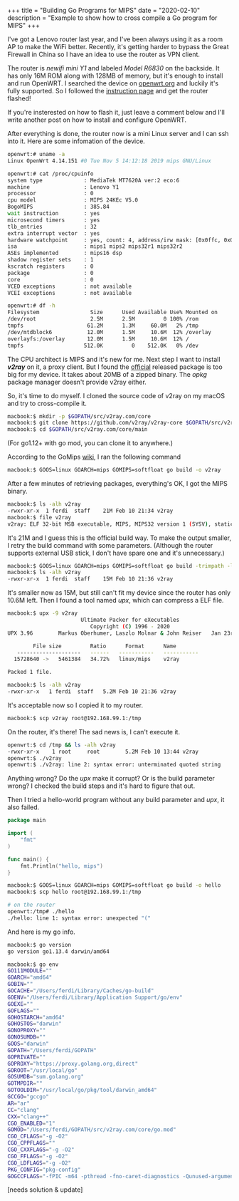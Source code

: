 +++
title = "Building Go Programs for MIPS"
date = "2020-02-10"
description = "Example to show how to cross compile a Go program for MIPS"
+++

I've got a Lenovo router last year, and I've been always using it as a room AP to
 make the WiFi better. Recently, it's getting harder to bypass the Great Firewall
 in China so I have an idea to use the router as VPN client.

The router is *newifi mini Y1* and labeled *Model R6830* on the backside. It has 
only 16M ROM along with 128MB of memory, but it's enough to install and run 
OpenWRT. I searched the device on [openwrt.org](https://openwrt.org/toh/start) and 
luckily it's fully supported. So I followed the [instruction page](`https://openwrt.org/toh/lenovo/lenovo_y1_v1`) and get the router flashed! 

If you're insterested on how to flash it, just leave a comment below and
 I'll write another post on how to install and configure OpenWRT.

After everything is done, the router now is a mini Linux server and I can ssh into it.
Here are some infomation of the device.

```sh
openwrt:# uname -a
Linux OpenWrt 4.14.151 #0 Tue Nov 5 14:12:18 2019 mips GNU/Linux

openwrt:# cat /proc/cpuinfo
system type	            : MediaTek MT7620A ver:2 eco:6
machine	                : Lenovo Y1
processor	            : 0
cpu model	            : MIPS 24KEc V5.0
BogoMIPS	            : 385.84
wait instruction	    : yes
microsecond timers	    : yes
tlb_entries	            : 32
extra interrupt vector	: yes
hardware watchpoint	    : yes, count: 4, address/irw mask: [0x0ffc, 0x0ffc, 0x0ffb, 0x0ffb]
isa	                    : mips1 mips2 mips32r1 mips32r2
ASEs implemented	    : mips16 dsp
shadow register sets	: 1
kscratch registers	    : 0
package	                : 0
core	                : 0
VCED exceptions	        : not available
VCEI exceptions	        : not available

openwrt:# df -h
Filesystem                Size      Used Available Use% Mounted on
/dev/root                 2.5M      2.5M         0 100% /rom
tmpfs                    61.2M      1.3M     60.0M   2% /tmp
/dev/mtdblock6           12.0M      1.5M     10.6M  12% /overlay
overlayfs:/overlay       12.0M      1.5M     10.6M  12% /
tmpfs                   512.0K         0    512.0K   0% /dev
```

The CPU architect is MIPS and it's new for me. Next step I want to install ***v2ray***
 on it, a proxy client. But I found the [official](https://github.com/v2ray/v2ray-core/releases)
 released package is too big for my device. It takes about 20MB of a zipped binary.
The *opkg* package manager doesn't provide v2ray either.

So, it's time to do myself. I cloned the source code of v2ray on my macOS and try to
cross-compile it.

```sh
macbook:$ mkdir -p $GOPATH/src/v2ray.com/core
macbook:$ git clone https://github.com/v2ray/v2ray-core $GOPATH/src/v2ray.com/core
macbook:$ cd $GOPATH/src/v2ray.com/core/main
```

(For go1.12+ with go mod, you can clone it to anywhere.)

According to the GoMips [wiki](https://github.com/golang/go/wiki/GoMips), I ran the
following command
```sh
macbook:$ GOOS=linux GOARCH=mips GOMIPS=softfloat go build -o v2ray
```
After a few minutes of retrieving packages, everything's OK, I got the MIPS binary. 

```sh
macbook:$ ls -alh v2ray
-rwxr-xr-x  1 ferdi  staff    21M Feb 10 21:34 v2ray
macbook:$ file v2ray
v2ray: ELF 32-bit MSB executable, MIPS, MIPS32 version 1 (SYSV), statically linked, stripped
```

It's 21M and I guess this is the official build way. To make the output smaller, 
I retry the build command with some parameters. (Although the router supports 
external USB stick, I don't have spare one and it's unnecessary.)

```sh
macbook:$ GOOS=linux GOARCH=mips GOMIPS=softfloat go build -trimpath -ldflags="-s -w" -o v2ray
macbook:$ ls -alh v2ray
-rwxr-xr-x  1 ferdi  staff    15M Feb 10 21:36 v2ray
```

It's smaller now as 15M, but still can't fit my device since the router
 has only 10.6M left. Then I found a tool named *upx*, which can compress a ELF file.

```sh
macbook:$ upx -9 v2ray
                       Ultimate Packer for eXecutables
                          Copyright (C) 1996 - 2020
UPX 3.96        Markus Oberhumer, Laszlo Molnar & John Reiser   Jan 23rd 2020

        File size         Ratio      Format      Name
   --------------------   ------   -----------   -----------
  15728640 ->   5461384   34.72%   linux/mips    v2ray

Packed 1 file.

macbook:$ ls -alh v2ray
-rwxr-xr-x   1 ferdi  staff   5.2M Feb 10 21:36 v2ray
```

It's acceptable now so I copied it to my router.

```sh
macbook:$ scp v2ray root@192.168.99.1:/tmp
```

On the router, it's there! The sad news is, I can't execute it.

```sh
openwrt:$ cd /tmp && ls -alh v2ray
-rwxr-xr-x    1 root     root        5.2M Feb 10 13:44 v2ray
openwrt:$ ./v2ray
openwrt:$ ./v2ray: line 2: syntax error: unterminated quoted string
```

Anything wrong? Do the *upx* make it corrupt? Or is the build parameter wrong?
I checked the build steps and it's hard to figure that out.

Then I tried a hello-world program without any build parameter and *upx*, it also failed.

```go
package main

import (
	"fmt"
)

func main() {
	fmt.Println("hello, mips")
}
```

```sh
macbook:$ GOOS=linux GOARCH=mips GOMIPS=softfloat go build -o hello
macbook:$ scp hello root@192.168.99.1:/tmp

# on the router
openwrt:/tmp# ./hello
./hello: line 1: syntax error: unexpected "("
```

And here is my go info.

```sh
macbook:$ go version
go version go1.13.4 darwin/amd64

macbook:$ go env
GO111MODULE=""
GOARCH="amd64"
GOBIN=""
GOCACHE="/Users/ferdi/Library/Caches/go-build"
GOENV="/Users/ferdi/Library/Application Support/go/env"
GOEXE=""
GOFLAGS=""
GOHOSTARCH="amd64"
GOHOSTOS="darwin"
GONOPROXY=""
GONOSUMDB=""
GOOS="darwin"
GOPATH="/Users/ferdi/GOPATH"
GOPRIVATE=""
GOPROXY="https://proxy.golang.org,direct"
GOROOT="/usr/local/go"
GOSUMDB="sum.golang.org"
GOTMPDIR=""
GOTOOLDIR="/usr/local/go/pkg/tool/darwin_amd64"
GCCGO="gccgo"
AR="ar"
CC="clang"
CXX="clang++"
CGO_ENABLED="1"
GOMOD="/Users/ferdi/GOPATH/src/v2ray.com/core/go.mod"
CGO_CFLAGS="-g -O2"
CGO_CPPFLAGS=""
CGO_CXXFLAGS="-g -O2"
CGO_FFLAGS="-g -O2"
CGO_LDFLAGS="-g -O2"
PKG_CONFIG="pkg-config"
GOGCCFLAGS="-fPIC -m64 -pthread -fno-caret-diagnostics -Qunused-arguments -fmessage-length=0 -fdebug-prefix-map=/var/folders/zs/fbr4t1hd1p52lw7vfz084rcm0000gn/T/go-build718094728=/tmp/go-build -gno-record-gcc-switches -fno-common"
```

[needs solution & update]